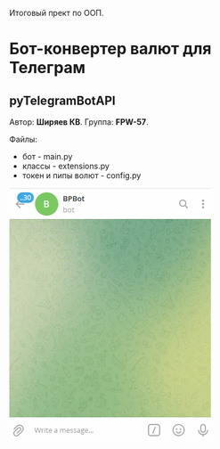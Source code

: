 Итоговый прект по ООП.
# Бот-конвертер валют для Телеграм
## pyTelegramBotAPI

 
Автор: **Ширяев КВ**. 
Группа: **FPW-57**.  

Файлы:  
- бот - main.py  
- классы - extensions.py  
- токен и пипы волют - config.py  

![pyTelegramBotAPI](Preview.gif)